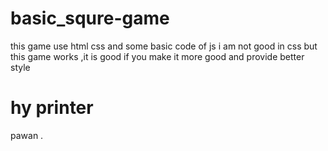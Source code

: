 # basic_squre-game
this game use html css and some basic code of js i am not good in css but this game works ,it is good if you make it more good and provide better style
# hy printer 
pawan
.